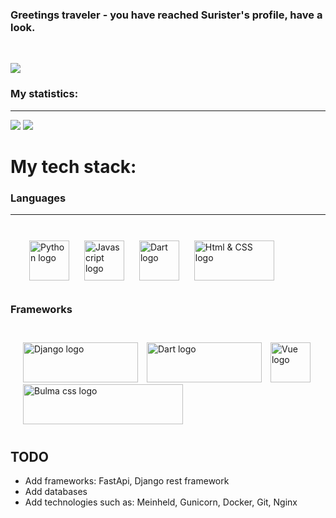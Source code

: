 ### Greetings traveler - you have reached Surister's profile, have a look.

<br>

![](https://komarev.com/ghpvc/?username=surister)

### My statistics:

<hr>

![](https://github-readme-stats.vercel.app/api?username=surister&count_private=true&include_all_commits=true&theme=darcula)
![](https://github-readme-stats.vercel.app/api/top-langs/?username=surister&layout=compact&lang_count=16&theme=darcula)

# My tech stack:

### Languages

[//]: # ([//]: # <img alt="Dart logo" style="margin-left: 10px" height="64px" width="64px" src="">        )
<hr>
<div style="padding: 10px">
<br>
<img style="margin-left: 20px" height="64px" width="64px" src="https://upload.wikimedia.org/wikipedia/commons/c/c3/Python-logo-notext.svg" alt="Python logo">
<img style="margin-left: 20px" height="64px" width="64px" src="https://upload.wikimedia.org/wikipedia/commons/9/99/Unofficial_JavaScript_logo_2.svg" alt="Javascript logo">
<img alt="Dart logo" style="margin-left: 20px" height="64px" width="64px" src="https://upload.wikimedia.org/wikipedia/commons/7/7e/Dart-logo.png">
<img alt="Html & CSS logo" style="margin-left: 20px" height="64px" width="128" src="https://upload.wikimedia.org/wikipedia/commons/1/10/CSS3_and_HTML5_logos_and_wordmarks.svg">
</div>

### Frameworks
<br>
<div style="padding: 10px">
<img alt="Django logo" style="margin-left: 10px" height="64" width="184" src="https://upload.wikimedia.org/wikipedia/commons/7/75/Django_logo.svg"> 
<img alt="Dart logo" style="margin-left: 10px" height="64" width="184" src="https://upload.wikimedia.org/wikipedia/commons/4/44/Google-flutter-logo.svg">  
<img alt="Vue logo" style="margin-left: 10px" height="64px" width="64px" src="https://upload.wikimedia.org/wikipedia/commons/9/95/Vue.js_Logo_2.svg">     
<img alt="Bulma css logo" style="margin-left: 10px" height="64" width="256" src="https://bulma.io/images/bulma-logo.png">    
</div>

## TODO

* Add frameworks: FastApi, Django rest framework
* Add databases
* Add technologies such as: Meinheld, Gunicorn, Docker, Git, Nginx